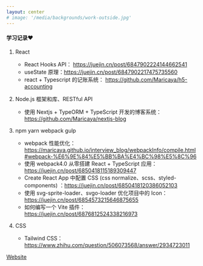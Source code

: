 ```yaml
---
layout: center
# image: '/media/backgrounds/work-outside.jpg'
---
```


<!-- <JimmyBoysLogo class="w-100px mb-4 inline-flex" /> -->

<h4 class="font-300 no-mb">学习记录♥️</h4>
<div class="font-100 no-mb text-sm">

1. React
   - React Hooks API： https://juejin.cn/post/6847902224144662541
   - useState 原理：https://juejin.cn/post/6847902217475735560
   - react + Typescript 的记账系统： https://github.com/Maricaya/h5-accounting

2. Node.js 框架和库、RESTful API
   - 使用 Nextjs + TypeORM + TypeScript 开发的博客系统：https://github.com/Maricaya/nextjs-blog

3. npm yarn webpack gulp
   - webpack 性能优化：https://maricaya.github.io/interview_blog/webpackInfo/compile.html#webpack-%E6%9E%84%E5%BB%BA%E4%BC%98%E5%8C%96
   - 使用 webpack4.0 从零搭建 React + TypeScript 应用： https://juejin.cn/post/6850418115189309447
   - Create React App 中配置 CSS (css normalize、scss、styled-components) ：https://juejin.cn/post/6850418120386052103
   - 使用 svg-sprite-loader、svgo-loader 优化项目中的 Icon：https://juejin.cn/post/6854573215646875655
   - 如何编写一个 Vite 插件：https://juejin.cn/post/6876812524338216973

4. CSS
   - Tailwind CSS：https://www.zhihu.com/question/506073568/answer/2934723011
</div>
<a v-click="4" href="https://pre.letfree.com/" target="_blank" class="mt-4 inline-flex items-center text-xs gap-1 w-auto">
<akar-icons:link-on class="inline" /> Website
</a>
